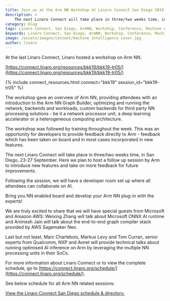 ```yaml
---
title: Join us at the Arm NN Workshop at Linaro Connect San Diego 2019
description: >
    The next Linaro Connect will take place in three/two weeks time, in San Diego, 23-27 September. Here we plan to host a follow up session by Arm to introduce new features and take on more feedback for future improvements.
category: blog
tags: Linaro Connect, San Diego, ArmNN, Workship, Conference, Machine Learning, Artificial Intelligence, AI
keywords: Linaro Connect, San Diego, ArmNN, Workship, Conference, Machine Learning, Artificial Intelligence, AI
image: /assets/images/content/machine_intelligence_cover.jpg
author: linaro
---
```

At the last Linaro Connect, Linaro hosted a workshop on Arm NN.

[https://connect.linaro.org/resources/bkk19/bkk19-tr05/](https://connect.linaro.org/resources/bkk19/bkk19-tr05/)

{% include connect_resources.html connect="bkk19" session_id="bkk19-tr05" %}

The workshop gave an overview of Arm NN, providing attendees with an introduction to the Arm NN Graph Builder, optimizing and running the network, backends and workloads, custom backends for third party NN processing solutions - be it a network processor unit, a deep learning accelerator or a heterogeneous computing architecture.

The workshop was followed by training throughout the week. This was an opportunity for developers to provide feedback directly to Arm - feedback which has been taken on board and in most cases incorporated in new features.

The next Linaro Connect will take place in three/two weeks time, in San Diego, 23-27 September. Here we plan to host a follow up session by Arm to introduce new features and take on more feedback for future improvements.

Following the session, we will have a developer room set up where all attendees can collaborate on AI.

Bring you NN enabled board and develop your Arm NN plug-in with the experts!

We are truly excited to share that we will have special guests from Microsoft and Amazon AWS: Weixing Zhang will talk about Microsoft ONNX AI runtime and Animesh Jain will talk about the end-to-end graph compiler stack provided by AWS Sagemaker Neo.

Last but not least, Marc Charlebois, Markus Levy and Tom Curran, senior experts from Qualcomm, NXP and Avnet will provide technical talks about running optimised AI inference on Arm by leveraging the multiple NN processing units in their SoCs.

For more information about Linaro Connect or to view the complete schedule, go to [https://connect.linaro.org/schedule/](https://connect.linaro.org/schedule/).

See below schedule for all Arm NN related sessions:

<a id="sched-embed" href="//linaroconnectsandiego.sched.com/overview/type/AI%2FMachine+Learning">View the Linaro Connect San Diego schedule &amp; directory.</a>
<script type="text/javascript" src="//linaroconnectsandiego.sched.com/js/embed.js"></script>
